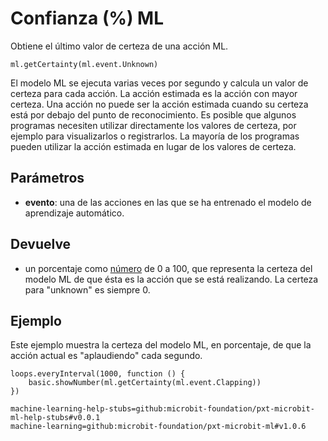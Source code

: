 # Confianza (%) ML

Obtiene el último valor de certeza de una acción ML.

```sig
ml.getCertainty(ml.event.Unknown)
```

El modelo ML se ejecuta varias veces por segundo y calcula un valor de certeza para cada acción. La acción estimada es la acción con mayor certeza. Una acción no puede ser la acción estimada cuando su certeza está por debajo del punto de reconocimiento. Es posible que algunos programas necesiten utilizar directamente los valores de certeza, por ejemplo para visualizarlos o registrarlos. La mayoría de los programas pueden utilizar la acción estimada en lugar de los valores de certeza.

## Parámetros

- **evento**: una de las acciones en las que se ha entrenado el modelo de aprendizaje automático.

## Devuelve

- un porcentaje como [número](/types/number) de 0 a 100, que representa la certeza del modelo ML de que ésta es la acción que se está realizando. La certeza para "unknown" es siempre 0.

## Ejemplo

Este ejemplo muestra la certeza del modelo ML, en porcentaje, de que la acción actual es "aplaudiendo" cada segundo.

```blocks
loops.everyInterval(1000, function () {
    basic.showNumber(ml.getCertainty(ml.event.Clapping))
})
```

```package
machine-learning-help-stubs=github:microbit-foundation/pxt-microbit-ml-help-stubs#v0.0.1
machine-learning=github:microbit-foundation/pxt-microbit-ml#v1.0.6
```
